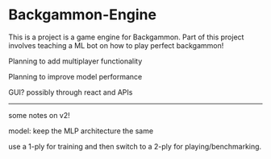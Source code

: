 # Backgammon-Engine

This is a project is a game engine for Backgammon. Part of this project involves teaching a ML bot on how to play perfect backgammon!

Planning to add multiplayer functionality

Planning to improve model performance

GUI? possibly through react and APIs

------- - - - - - - - - - - - - - - - - - - - - 

some notes on v2!

model: keep the MLP architecture the same

use a 1-ply for training and then switch to a 2-ply for playing/benchmarking. 

